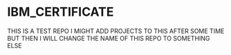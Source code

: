 # IBM_CERTIFICATE

THIS IS A TEST REPO I MIGHT ADD PROJECTS TO THIS AFTER SOME TIME BUT THEN I WILL CHANGE THE NAME OF THIS REPO TO SOMETHING ELSE
